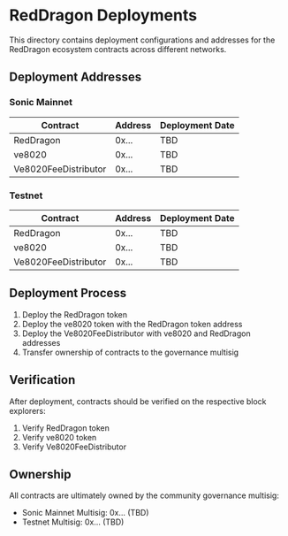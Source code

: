 # RedDragon Deployments

This directory contains deployment configurations and addresses for the RedDragon ecosystem contracts across different networks.

## Deployment Addresses

### Sonic Mainnet

| Contract | Address | Deployment Date |
|----------|---------|----------------|
| RedDragon | 0x... | TBD |
| ve8020 | 0x... | TBD |
| Ve8020FeeDistributor | 0x... | TBD |

### Testnet

| Contract | Address | Deployment Date |
|----------|---------|----------------|
| RedDragon | 0x... | TBD |
| ve8020 | 0x... | TBD |
| Ve8020FeeDistributor | 0x... | TBD |

## Deployment Process

1. Deploy the RedDragon token
2. Deploy the ve8020 token with the RedDragon token address
3. Deploy the Ve8020FeeDistributor with ve8020 and RedDragon addresses
4. Transfer ownership of contracts to the governance multisig

## Verification

After deployment, contracts should be verified on the respective block explorers:

1. Verify RedDragon token
2. Verify ve8020 token
3. Verify Ve8020FeeDistributor

## Ownership

All contracts are ultimately owned by the community governance multisig:

- Sonic Mainnet Multisig: 0x... (TBD)
- Testnet Multisig: 0x... (TBD) 